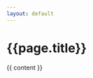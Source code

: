 ```yaml
---
layout: default
---
```


<h1 class="font-bold text-2xl mb-4 text-gray-700">{{page.title}}</h1>
{{ content }}
